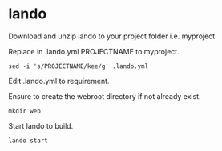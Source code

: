 # lando

Download and unzip lando to your project folder i.e. myproject

Replace in .lando.yml PROJECTNAME to myproject.

```
sed -i 's/PROJECTNAME/kee/g' .lando.yml
```

Edit .lando.yml to requirement.

Ensure to create the webroot directory if not already exist.
```
mkdir web
```

Start lando to build.

```
lando start
```
